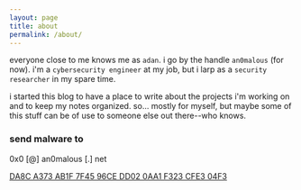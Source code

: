 ```yaml
---
layout: page
title: about
permalink: /about/
---
```


everyone close to me knows me as `adan`. i go by the handle `an0malous` (for now). i'm a `cybersecurity engineer` at my job, but i larp as a `security researcher` in my spare time.

i started this blog to have a place to write about the projects i'm working on and to keep my notes organized. so... mostly for myself, but maybe some of this stuff can be of use to someone else out there--who knows.

### send malware to

0x0 [@] an0malous [.] net

[DA8C A373 AB1F 7F45 96CE DD02 0AA1 F323 CFE3 04F3](https://raw.githubusercontent.com/jsalinas212/ctrlesc.xyz/main/extra/pgp)
